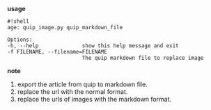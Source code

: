 **usage**

    #!shell
    age: quip_image.py quip_markdown_file

    Options:
    -h, --help              show this help message and exit
    -f FILENAME, --filename=FILENAME
                            The quip markdown file to replace image

**note**

1. export the article from quip to markdown file.
2. replace the url with the normal format.
3. replace the urls of images with the markdown format.
